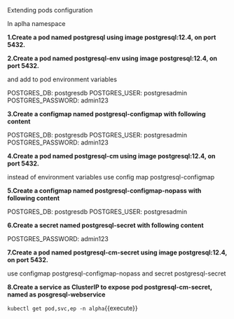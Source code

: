 Extending pods configuration

In aplha namespace

**1.Create a pod named postgresql using image postgresql:12.4, on port 5432.**


**2.Create a pod named postgresql-env using image postgresql:12.4, on port 5432.**

and add to pod environment variables

POSTGRES_DB: postgresdb
POSTGRES_USER: postgresadmin
POSTGRES_PASSWORD: admin123

**3.Create a configmap named postgresql-configmap with following content**

POSTGRES_DB: postgresdb
POSTGRES_USER: postgresadmin
POSTGRES_PASSWORD: admin123

**4.Create a pod named postgresql-cm using image postgresql:12.4, on port 5432.**

instead of environment variables use
config map postgresql-configmap


**5.Create a configmap named postgresql-configmap-nopass with following content**

POSTGRES_DB: postgresdb
POSTGRES_USER: postgresadmin

**6.Create a secret named postgresql-secret with following content**

POSTGRES_PASSWORD: admin123


**7.Create a pod named postgresql-cm-secret using image postgresql:12.4, on port 5432.**

use 
configmap postgresql-configmap-nopass
and
secret postgresql-secret


**8.Create a service as ClusterIP to expose pod postgresql-cm-secret, named as posgresql-webservice**


`kubectl get pod,svc,ep -n alpha`{{execute}}

















